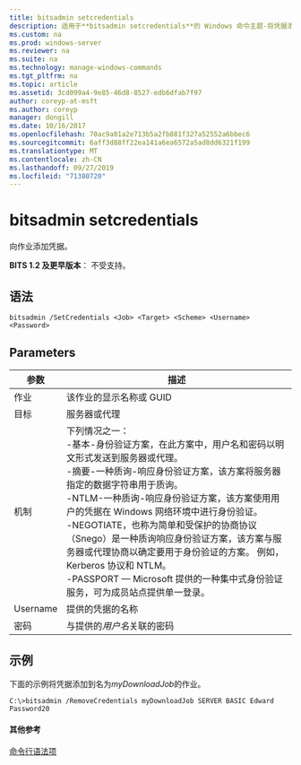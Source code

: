```yaml
---
title: bitsadmin setcredentials
description: 适用于**bitsadmin setcredentials**的 Windows 命令主题-将凭据添加到作业。
ms.custom: na
ms.prod: windows-server
ms.reviewer: na
ms.suite: na
ms.technology: manage-windows-commands
ms.tgt_pltfrm: na
ms.topic: article
ms.assetid: 3cd099a4-9e85-46d8-8527-edb6dfab7f97
author: coreyp-at-msft
ms.author: coreyp
manager: dongill
ms.date: 10/16/2017
ms.openlocfilehash: 70ac9a01a2e713b5a2fb881f327a52552a6bbec6
ms.sourcegitcommit: 6aff3d88ff22ea141a6ea6572a5ad8dd6321f199
ms.translationtype: MT
ms.contentlocale: zh-CN
ms.lasthandoff: 09/27/2019
ms.locfileid: "71380720"
---
```

# <a name="bitsadmin-setcredentials"></a>bitsadmin setcredentials

向作业添加凭据。

**BITS 1.2 及更早版本**： 不受支持。

## <a name="syntax"></a>语法

```
bitsadmin /SetCredentials <Job> <Target> <Scheme> <Username> <Password>
```

## <a name="parameters"></a>Parameters

|参数|描述|
|---------|-----------|
|作业|该作业的显示名称或 GUID|
|目标|服务器或代理|
|机制|下列情况之一：</br>-基本-身份验证方案，在此方案中，用户名和密码以明文形式发送到服务器或代理。</br>-摘要-一种质询-响应身份验证方案，该方案将服务器指定的数据字符串用于质询。</br>-NTLM-一种质询-响应身份验证方案，该方案使用用户的凭据在 Windows 网络环境中进行身份验证。</br>-NEGOTIATE，也称为简单和受保护的协商协议（Snego）是一种质询响应身份验证方案，该方案与服务器或代理协商以确定要用于身份验证的方案。 例如，Kerberos 协议和 NTLM。</br>-PASSPORT — Microsoft 提供的一种集中式身份验证服务，可为成员站点提供单一登录。|
|Username|提供的凭据的名称|
|密码|与提供的*用户名*关联的密码|

## <a name="BKMK_examples"></a>示例

下面的示例将凭据添加到名为*myDownloadJob*的作业。
```
C:\>bitsadmin /RemoveCredentials myDownloadJob SERVER BASIC Edward Password20
```

#### <a name="additional-references"></a>其他参考

[命令行语法项](command-line-syntax-key.md)